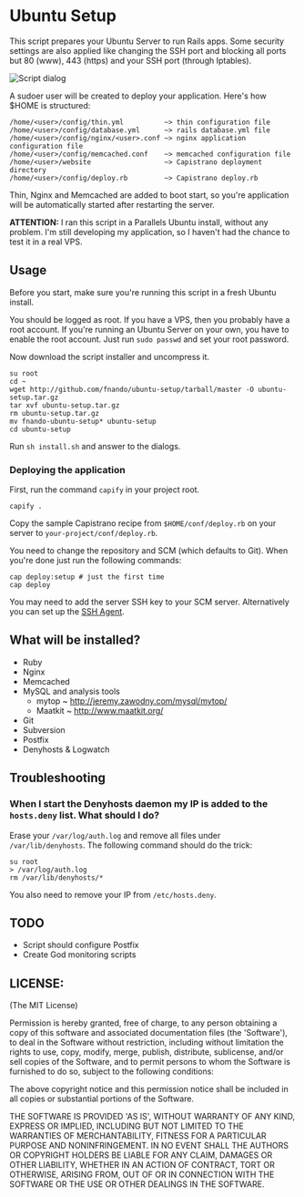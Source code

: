 Ubuntu Setup
============

This script prepares your Ubuntu Server to run Rails apps. Some security settings are also
applied like changing the SSH port and blocking all ports but 80 (www), 443 (https) and your SSH port 
(through Iptables). 

![Script dialog](http://f.simplesideias.com.br/thin-port.png)

A sudoer user will be created to deploy your application. Here's how $HOME is structured:

    /home/<user>/config/thin.yml          ~> thin configuration file
    /home/<user>/config/database.yml      ~> rails database.yml file
    /home/<user>/config/nginx/<user>.conf ~> nginx application configuration file
    /home/<user>/config/memcached.conf    ~> memcached configuration file
    /home/<user>/website                  ~> Capistrano deployment directory
    /home/<user>/config/deploy.rb         ~> Capistrano deploy.rb

Thin, Nginx and Memcached are added to boot start, so you're application will be automatically started
after restarting the server. 

**ATTENTION:** I ran this script in a Parallels Ubuntu install, without any problem. 
I'm still developing my application, so I haven't had the chance to test it in a real VPS.

Usage
-----

Before you start, make sure you're running this script in a fresh Ubuntu install.

You should be logged as root. If you have a VPS, then you probably have a root account.
If you're running an Ubuntu Server on your own, you have to enable the root account.
Just run `sudo passwd` and set your root password.

Now download the script installer and uncompress it.

    su root
    cd ~
    wget http://github.com/fnando/ubuntu-setup/tarball/master -O ubuntu-setup.tar.gz
    tar xvf ubuntu-setup.tar.gz
    rm ubuntu-setup.tar.gz
    mv fnando-ubuntu-setup* ubuntu-setup
    cd ubuntu-setup
    
Run `sh install.sh` and answer to the dialogs.

### Deploying the application

First, run the command `capify` in your project root.

    capify .

Copy the sample Capistrano recipe from `$HOME/conf/deploy.rb` on your server
to `your-project/conf/deploy.rb`.

You need to change the repository and SCM (which defaults to Git). When you're done just run the 
following commands:

    cap deploy:setup # just the first time
    cap deploy

You may need to add the server SSH key to your SCM server. Alternatively you can set up the [SSH Agent](http://upc.lbl.gov/docs/user/sshagent.html).

What will be installed?
-----------------------

* Ruby
* Nginx
* Memcached
* MySQL and analysis tools
    - mytop ~ <http://jeremy.zawodny.com/mysql/mytop/>
    - Maatkit ~ <http://www.maatkit.org/>
* Git
* Subversion
* Postfix
* Denyhosts & Logwatch

Troubleshooting
---------------

### When I start the Denyhosts daemon my IP is added to the `hosts.deny` list. What should I do?

Erase your `/var/log/auth.log` and remove all files under `/var/lib/denyhosts`. The following command should do the trick:

    su root
    > /var/log/auth.log
    rm /var/lib/denyhosts/*

You also need to remove your IP from `/etc/hosts.deny`.

TODO
----

* Script should configure Postfix
* Create God monitoring scripts

LICENSE:
--------

(The MIT License)

Permission is hereby granted, free of charge, to any person obtaining
a copy of this software and associated documentation files (the
'Software'), to deal in the Software without restriction, including
without limitation the rights to use, copy, modify, merge, publish,
distribute, sublicense, and/or sell copies of the Software, and to
permit persons to whom the Software is furnished to do so, subject to
the following conditions:

The above copyright notice and this permission notice shall be
included in all copies or substantial portions of the Software.

THE SOFTWARE IS PROVIDED 'AS IS', WITHOUT WARRANTY OF ANY KIND,
EXPRESS OR IMPLIED, INCLUDING BUT NOT LIMITED TO THE WARRANTIES OF
MERCHANTABILITY, FITNESS FOR A PARTICULAR PURPOSE AND NONINFRINGEMENT.
IN NO EVENT SHALL THE AUTHORS OR COPYRIGHT HOLDERS BE LIABLE FOR ANY
CLAIM, DAMAGES OR OTHER LIABILITY, WHETHER IN AN ACTION OF CONTRACT,
TORT OR OTHERWISE, ARISING FROM, OUT OF OR IN CONNECTION WITH THE
SOFTWARE OR THE USE OR OTHER DEALINGS IN THE SOFTWARE.